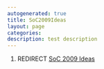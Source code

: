 ```yaml
---
autogenerated: true
title: SoC2009Ideas
layout: page
categories: 
description: test description
---
```


1.  REDIRECT [SoC 2009 Ideas](SoC_2009_Ideas)
